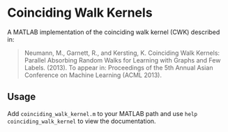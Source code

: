 Coinciding Walk Kernels
=======================

A MATLAB implementation of the coinciding walk kernel (CWK) described
in:

> Neumann, M., Garnett, R., and Kersting, K. Coinciding Walk
> Kernels: Parallel Absorbing Random Walks for Learning with Graphs
> and Few Labels. (2013). To appear in: Proceedings of the 5th
> Annual Asian Conference on Machine Learning (ACML 2013).

Usage
-----

Add `coinciding_walk_kernel.m` to your MATLAB path and use `help
coinciding_walk_kernel` to view the documentation.